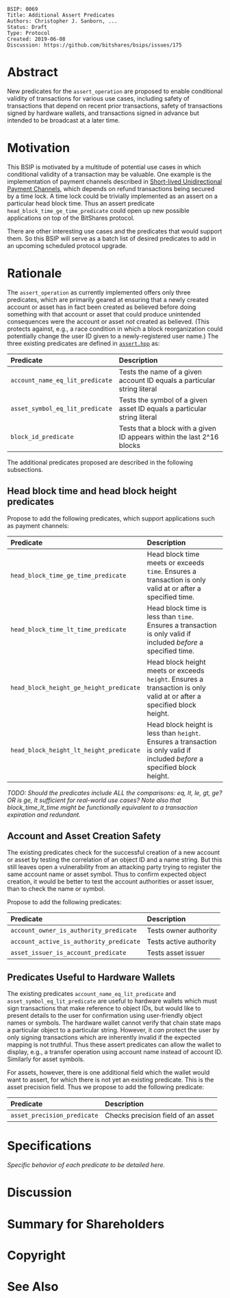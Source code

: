     BSIP: 0069
    Title: Additional Assert Predicates
    Authors: Christopher J. Sanborn, ...
    Status: Draft
    Type: Protocol
    Created: 2019-06-08
    Discussion: https://github.com/bitshares/bsips/issues/175

# Abstract

New predicates for the `assert_operation` are proposed to enable conditional validity of transactions for various use cases, including safety of transactions that depend on recent prior transactions, safety of transactions signed by hardware wallets, and transactions signed in advance but intended to be broadcast at a later time.

# Motivation

This BSIP is motivated by a multitude of potential use cases in which conditional validity of a transaction may be valuable.  One example is the implementation of payment channels described in [Short-lived Unidirectional Payment Channels](bsip-0063.md), which depends on refund transactions being secured by a time lock.  A time lock could be trivially implemented as an assert on a particular head block time.  Thus an assert predicate `head_block_time_ge_time_predicate` could open up new possible applications on top of the BitShares protocol.

There are other interesting use cases and the predicates that would support them.  So this BSIP will serve as a batch list of desired predicates to add in an upcoming scheduled protocol upgrade.

# Rationale

The `assert_operation` as currently implemented offers only three predicates, which are primarily geared at ensuring that a newly created account or asset has in fact been created as believed before doing something with that account or asset that could produce unintended consequences were the account or asset _not_ created as believed. (This protects against, e.g., a race condition in which a block reorganization could potentially change the user ID given to a newly-registered user name.) The three existing predicates are defined in [`assert.hpp`](https://github.com/bitshares/bitshares-core/blob/e3d1226e30cbd1e2b081642ad04aa7e2f27ac1af/libraries/chain/include/graphene/chain/protocol/assert.hpp) as:

| Predicate | Description |
|:----------|:------------|
| `account_name_eq_lit_predicate` | Tests the name of a given account ID equals a particular string literal |
| `asset_symbol_eq_lit_predicate` | Tests the symbol of a given asset ID equals a particular string literal |
| `block_id_predicate`            | Tests that a block with a given ID appears within the last 2^16 blocks |

The additional predicates proposed are described in the following subsections.

## Head block time and head block height predicates

Propose to add the following predicates, which support applications such as payment channels:

| Predicate | Description |
|:----------|:------------|
| `head_block_time_ge_time_predicate` | Head block time meets or exceeds `time`. Ensures a transaction is only valid at or after a specified time. |
| `head_block_time_lt_time_predicate` | Head block time is less than `time`. Ensures a transaction is only valid if included _before_ a specified time. |
| `head_block_height_ge_height_predicate` | Head block height meets or exceeds `height`. Ensures a transaction is only valid at or after a specified block height. |
| `head_block_height_lt_height_predicate` | Head block height is less than `height`. Ensures a transaction is only valid if included _before_ a specified block height. |

_TODO: Should the predicates include ALL the comparisons: eq, lt, le, gt, ge?  OR is ge, lt sufficient for real-world use cases? Note also that block_time_lt_time might be functionally equivalent to a transaction expiration and redundant._

## Account and Asset Creation Safety

The existing predicates check for the successful creation of a new account or asset by testing the correlation of an object ID and a name string.  But this still leaves open a vulnerability from an attacking party trying to register the same account name or asset symbol.  Thus to confirm expected object creation, it would be better to test the account authorities or asset issuer, than to check the name or symbol.

Propose to add the following predicates:

| Predicate | Description |
|:----------|:------------|
| `account_owner_is_authority_predicate` | Tests owner authority |
| `account_active_is_authority_predicate` | Tests active authority |
| `asset_issuer_is_account_predicate` | Tests asset issuer |

## Predicates Useful to Hardware Wallets

The existing predicates `account_name_eq_lit_predicate` and `asset_symbol_eq_lit_predicate` are useful to hardware wallets which must sign transactions that make reference to object IDs, but would like to present details to the user for confirmation using user-friendly object names or symbols.  The hardware wallet cannot verify that chain state maps a particular object to a particular string.  However, it _can_ protect the user by only signing transactions which are inherently invalid if the expected mapping is not truthful.  Thus these assert predicates can allow the wallet to display, e.g., a transfer operation using account name instead of account ID.  Similarly for asset symbols.

For assets, however, there is one additional field which the wallet would want to assert, for which there is not yet an existing predicate.  This is the asset precision field.  Thus we propose to add the following predicate:

| Predicate | Description |
|:----------|:------------|
| `asset_precision_predicate` | Checks precision field of an asset |


# Specifications

_Specific behavior of each predicate to be detailed here._

# Discussion
# Summary for Shareholders
# Copyright
# See Also
